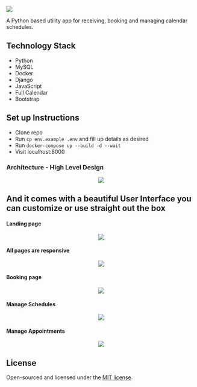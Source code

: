 <p align="left"><img src="core/static/images/logo.png"></p>

A Python based utility app for receiving, booking and managing calendar schedules. 

## Technology Stack
 
 - Python
 - MySQL
 - Docker
 - Django
 - JavaScript
 - Full Calendar
 - Bootstrap

## Set up Instructions
  - Clone repo
  - Run `cp env.example .env` and fill up details as desired
  - Run  `docker-compose up --build -d --wait`
  - Visit localhost:8000


### Architecture - High Level Design 
<p align="center"><img src="core/static/images/snapshots/metton-high-level-design.svg"></p>




## And it comes with a beautiful User Interface you can customize or use straight out the box

 #### Landing page
<p align="center"><img src="core/static/images/snapshots/home.png"></p>

 #### All pages are responsive
<p align="center"><img src="core/static/images/snapshots/home-mobile-view.png"></p>

 #### Booking page
<p align="center"><img src="core/static/images/snapshots/booking-page.png"></p>

 #### Manage Schedules
<p align="center"><img src="core/static/images/snapshots/manage-schedules.png"></p>

 #### Manage Appointments
<p align="center"><img src="core/static/images/snapshots/upcoming-appointments.png"></p>


## License
Open-sourced and licensed under the [MIT license](https://opensource.org/licenses/MIT).
